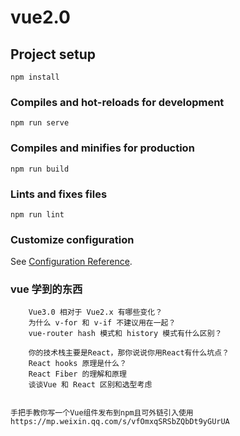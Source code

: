 # vue2.0

## Project setup
```
npm install
```

### Compiles and hot-reloads for development
```
npm run serve
```

### Compiles and minifies for production
```
npm run build
```

### Lints and fixes files
```
npm run lint
```

### Customize configuration
See [Configuration Reference](https://cli.vuejs.org/config/).


### vue 学到的东西
<!-- https://mp.weixin.qq.com/s/iNjw7Qf3VHftmzkrS605-Q -->


```
    Vue3.0 相对于 Vue2.x 有哪些变化？
    为什么 v-for 和 v-if 不建议⽤在⼀起？
    vue-router hash 模式和 history 模式有什么区别？

    你的技术栈主要是React，那你说说你⽤React有什么坑点？
    React hooks 原理是什么？
    React Fiber 的理解和原理
    谈谈Vue 和 React 区别和选型考虑
```

```

手把手教你写一个Vue组件发布到npm且可外链引入使用
https://mp.weixin.qq.com/s/vfOmxqSRSbZQbDt9yGUrUA
```

